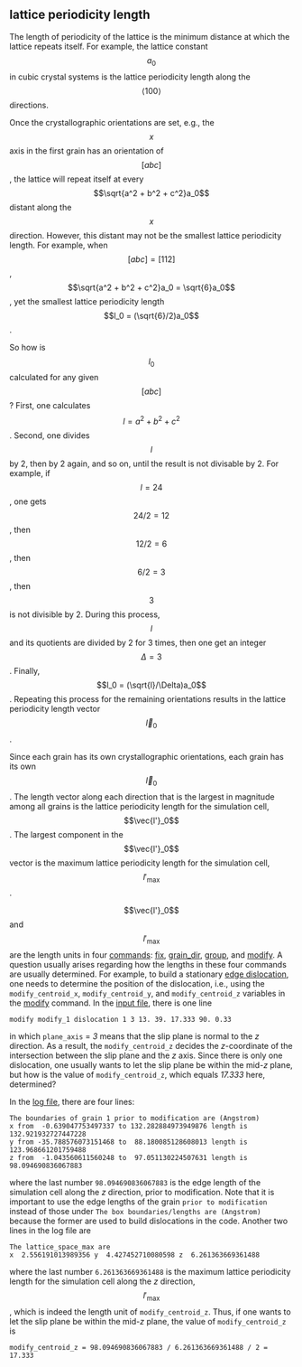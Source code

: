 ## lattice periodicity length

The length of periodicity of the lattice is the minimum distance at which the lattice repeats itself. For example, the lattice constant $$a_0$$ in cubic crystal systems is the lattice periodicity length along the $$\left<100\right>$$ directions.

Once the crystallographic orientations are set, e.g., the $$x$$ axis in the first grain has an orientation of $$[abc]$$, the lattice will repeat itself at every $$\sqrt{a^2 + b^2 + c^2}a_0$$ distant along the $$x$$ direction. However, this distant may not be the smallest lattice periodicity length. For example, when $$[abc] = [112]$$, $$\sqrt{a^2 + b^2 + c^2}a_0 = \sqrt{6}a_0$$, yet the smallest lattice periodicity length $$l_0 = (\sqrt{6}/2)a_0$$.

So how is $$l_0$$ calculated for any given $$[abc]$$? First, one calculates $$l = a^2 + b^2 + c^2$$. Second, one divides $$l$$ by 2, then by 2 again, and so on, until the result is not divisable by 2. For example, if $$l = 24$$, one gets $$24/2 = 12$$, then $$12/2 = 6$$, then $$6/2 = 3$$, then $$3$$ is not divisible by 2. During this process, $$l$$ and its quotients are divided by 2 for 3 times, then one get an integer $$\Delta = 3$$. Finally, $$l_0 = (\sqrt{l}/\Delta)a_0$$. Repeating this process for the remaining orientations results in the lattice periodicity length vector $$\vec{l}_0$$.

Since each grain has its own crystallographic orientations, each grain has its own $$\vec{l}_0$$. The length vector along each direction that is the largest in magnitude among all grains is the lattice periodicity length for the simulation cell, $$\vec{l'}_0$$. The largest component in the $$\vec{l'}_0$$ vector is the maximum lattice periodicity length for the simulation cell, $$l'_\mathrm{max}$$.

$$\vec{l'}_0$$ and $$l'_\mathrm{max}$$ are the length units in four [commands](../chapter5/README.md): [fix](../chapter5/fix.md), [grain_dir](../chapter5/grain_dir.md), [group](../chapter5/group.md), and [modify](../chapter5/modify.md). A question usually arises regarding how the lengths in these four commands are usually determined. For example, to build a stationary [edge dislocation](../chapter7/example1/dislocation.md), one needs to determine the position of the dislocation, i.e., using the `modify_centroid_x`, `modify_centroid_y`, and `modify_centroid_z` variables in the [modify](../chapter5/modify.md) command. In the <a href="../chapter7/example1/edge.in" target="_blank">input file</a>, there is one line

	modify modify_1 dislocation 1 3 13. 39. 17.333 90. 0.33

in which `plane_axis` = _3_ means that the slip plane is normal to the _z_ direction. As a result, the `modify_centroid_z` decides the _z_-coordinate of the intersection between the slip plane and the _z_ axis. Since there is only one dislocation, one usually wants to let the slip plane be within the mid-_z_ plane, but how is the value of `modify_centroid_z`, which equals _17.333_ here, determined?

In the <a href="../chapter7/example1/edge.log" target="_blank">log file</a>, there are four lines:

	The boundaries of grain 1 prior to modification are (Angstrom)
	x from  -0.639047753497337 to 132.282884973949876 length is 132.921932727447228
	y from -35.788576073151468 to  88.180085128608013 length is 123.968661201759488
	z from  -1.043560611560248 to  97.051130224507631 length is  98.094690836067883

where the last number `98.094690836067883` is the edge length of the simulation cell along the _z_ direction, prior to modification. Note that it is important to use the edge lengths of the grain `prior to modification` instead of those under `The box boundaries/lengths are (Angstrom)` because the former are used to build dislocations in the code. Another two lines in the log file are

	The lattice_space_max are
	x  2.556191013989356 y  4.427452710080598 z  6.261363669361488

where the last number `6.261363669361488` is the maximum lattice periodicity length for the simulation cell along the _z_ direction, $$l'_\mathrm{max}$$, which is indeed the length unit of `modify_centroid_z`. Thus, if one wants to let the slip plane be within the mid-_z_ plane, the value of `modify_centroid_z` is

	modify_centroid_z = 98.094690836067883 / 6.261363669361488 / 2 = 17.333
